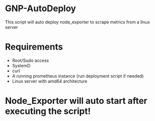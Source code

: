 # GNP-AutoDeploy
This script will auto deploy node_exporter to scrape metrics from a linux server
# Requirements
- Root/Sudo access
- SystemD
- curl
- A running prometheus instance (run deployment script if needed)
- Linux server with amd64 architecture 
# Node_Exporter will auto start after executing the script!


